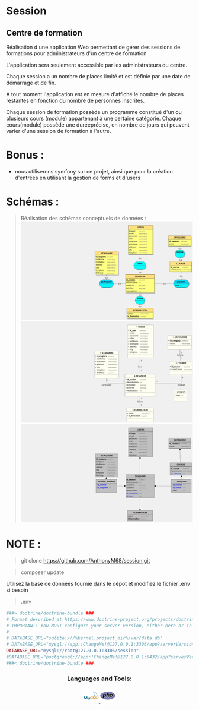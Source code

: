 <h1>Session</h1>
<h2>Centre de formation</h2>
Réalisation d'une application Web permettant de gérer des sessions de formations pour administrateurs d'un centre de formation

L'application sera seulement accessible par les administrateurs du centre.

Chaque session a un nombre de places limité et est définie par une date de démarrage et de fin.

A tout moment l'application est en mesure d'affiché le nombre de places restantes en fonction du nombre de personnes inscrites.

Chaque session de formation possède un programme constitué d'un ou plusieurs cours (module) appartenant à une certaine catégorie. Chaque cours(module) possède une duréeprécise, en nombre de jours qui peuvent varier d'une session de formation à l'autre.

# Bonus :

- nous utiliserons symfony sur ce projet, ainsi que pour la création d'entrées en utilisant la gestion de forms et d'users

# Schémas :

> Réalisation des schémas conceptuels de données :
> ![MCD](https://github.com/AnthonyM68/session/blob/master/MCD.jpg)
> ![UML](https://github.com/AnthonyM68/session/blob/master/UML.jpg)
> ![MLD](https://github.com/AnthonyM68/session/blob/master/MLD.jpg)

# NOTE :

> git clone https://github.com/AnthonyM68/session.git

> composer update 

Utilisez la base de données fournie dans le dépot et modifiez le fichier .env si besoin

> .env

```php
###> doctrine/doctrine-bundle ###
# Format described at https://www.doctrine-project.org/projects/doctrine-dbal/en/latest/reference/configuration.html#connecting-using-a-url
# IMPORTANT: You MUST configure your server version, either here or in config/packages/doctrine.yaml
#
# DATABASE_URL="sqlite:///%kernel.project_dir%/var/data.db"
# DATABASE_URL="mysql://app:!ChangeMe!@127.0.0.1:3306/app?serverVersion=8.0.32&charset=utf8mb4"
DATABASE_URL="mysql://root@127.0.0.1:3306/session"
#DATABASE_URL="postgresql://app:!ChangeMe!@127.0.0.1:5432/app?serverVersion=16&charset=utf8"
###< doctrine/doctrine-bundle ###
```



<h3 align="center">Languages and Tools:</h3>
<div align="center">
<a href="https://www.mysql.com/" target="_blank" rel="noreferrer"> <img src="https://raw.githubusercontent.com/devicons/devicon/master/icons/mysql/mysql-original-wordmark.svg" alt="mysql" width="40" height="40"/> </a>
<a href="https://www.php.net" target="_blank" rel="noreferrer"> <img src="https://raw.githubusercontent.com/devicons/devicon/master/icons/php/php-original.svg" alt="php" width="40" height="40"/> </a>
</div>
